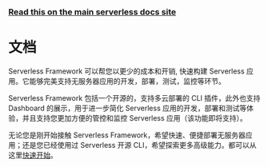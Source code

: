 <!--
title: Serverless Framework 文档
menuText: Serverless Framework 文档
layout: Doc
menuItems:
  - {menuText: "快速开始", path: /framework/docs/getting-started/}
  - {menuText: "支持者CLI", path: /framework/docs/providers}
  - {menuText: "- 腾讯云" , path: /framework/docs/providers/tencent/}
  - {menuText: "案例实战", path: https://serverless.com/examples/}
-->

<!-- DOCS-SITE-LINK:START automatically generated  -->

### [Read this on the main serverless docs site](https://www.serverless.com/framework/docs/)

<!-- DOCS-SITE-LINK:END -->

# 文档

Serverless Framework 可以帮您以更少的成本和开销, 快速构建 Serverless 应用。它能够完美支持无服务器应用的开发，部署，测试，监控等环节。

Serverless Framework 包括一个开源的，支持多云部署的 CLI 插件，此外也支持 Dashboard 的展示，用于进一步简化 Serverless 应用的开发，部署和测试等体验，并且支持您更加方便的管控和监控 Serverless 应用（该功能即将支持）。

无论您是刚开始接触 Serverless Framework，希望快速、便捷部署无服务器应用；还是您已经使用过 Serverless 开源 CLI，希望探索更多高级能力。都可以从这里[快速开始](./getting-started)。
